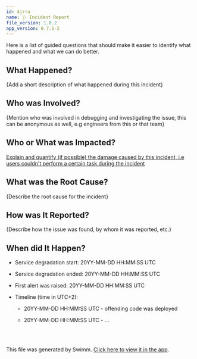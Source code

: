 ```yaml
---
id: 4jrru
name: 🩺 Incident Report
file_version: 1.0.2
app_version: 0.7.1-2
---
```


Here is a list of guided questions that should make it easier to identify what happened and what we can do better.

## What Happened?

{Add a short description of what happened during this incident}

## Who was Involved?

{Mention who was involved in debugging and investigating the issue, this can be anonymous as well, e.g engineers from this or that team}

## Who or What was Impacted?

[Explain and quantify (if possible) the damage caused by this incident, i.e users couldn't perform a certain task during the incident](#text-placeholder-id-82cf)

## What was the Root Cause?

{Describe the root cause for the incident}

## How was It Reported?

{Describe how the issue was found, by whom it was reported, etc.}

## When did It Happen?

*   Service degradation start: 20YY-MM-DD HH:MM:SS UTC
    
*   Service degradation ended: 20YY-MM-DD HH:MM:SS UTC
    
*   First alert was raised: 20YY-MM-DD HH:MM:SS UTC
    
*   Timeline (time in UTC+2):
    
    *   20YY-MM-DD HH:MM:SS UTC - offending code was deployed
        
    *   20YY-MM-DD HH:MM:SS UTC - ...

<br/>



<br/>

This file was generated by Swimm. [Click here to view it in the app](http://localhost:5000/repos/Z2l0aHViJTNBJTNBc3Rva2Utd2VhdGhlciUzQSUzQUFkZGllQ29oZW4=/docs/4jrru).